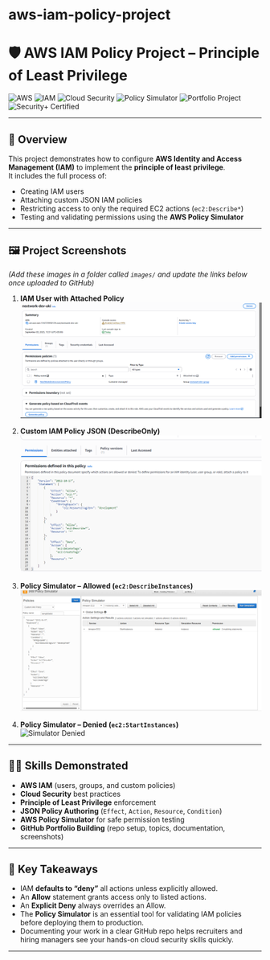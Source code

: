 # aws-iam-policy-project
# 🛡️ AWS IAM Policy Project – Principle of Least Privilege

![AWS](https://img.shields.io/badge/Skill-AWS-orange?style=for-the-badge&logo=amazon-aws)
![IAM](https://img.shields.io/badge/Skill-IAM-blue?style=for-the-badge)
![Cloud Security](https://img.shields.io/badge/Skill-Cloud%20Security-green?style=for-the-badge)
![Policy Simulator](https://img.shields.io/badge/Tool-Policy%20Simulator-lightgrey?style=for-the-badge)
![Portfolio Project](https://img.shields.io/badge/Type-Portfolio%20Project-yellow?style=for-the-badge)
![Security+ Certified](https://img.shields.io/badge/Certification-Security%2B-red?style=for-the-badge)

---

## 📌 Overview
This project demonstrates how to configure **AWS Identity and Access Management (IAM)** to implement the **principle of least privilege**.  
It includes the full process of:  
- Creating IAM users  
- Attaching custom JSON IAM policies  
- Restricting access to only the required EC2 actions (`ec2:Describe*`)  
- Testing and validating permissions using the **AWS Policy Simulator**

---

## 🖼️ Project Screenshots
*(Add these images in a folder called `images/` and update the links below once uploaded to GitHub)*

1. **IAM User with Attached Policy**  
   ![IAM User and Policy](images/user-with-policy.png)

2. **Custom IAM Policy JSON (DescribeOnly)**  
   ![Policy JSON](images/policy-json.png)

3. **Policy Simulator – Allowed (`ec2:DescribeInstances`)**  
   ![Simulator Allowed](images/simulator-allowed.png)

4. **Policy Simulator – Denied (`ec2:StartInstances`)**  
   ![Simulator Denied](images/simulator-start-denied.png)


---

## 🧑‍💻 Skills Demonstrated
- **AWS IAM** (users, groups, and custom policies)  
- **Cloud Security** best practices  
- **Principle of Least Privilege** enforcement  
- **JSON Policy Authoring** (`Effect`, `Action`, `Resource`, `Condition`)  
- **AWS Policy Simulator** for safe permission testing  
- **GitHub Portfolio Building** (repo setup, topics, documentation, screenshots)  

---

## 🚀 Key Takeaways
- IAM **defaults to “deny”** all actions unless explicitly allowed.  
- An **Allow** statement grants access only to listed actions.  
- An **Explicit Deny** always overrides an Allow.  
- The **Policy Simulator** is an essential tool for validating IAM policies before deploying them to production.  
- Documenting your work in a clear GitHub repo helps recruiters and hiring managers see your hands-on cloud security skills quickly.  

---


